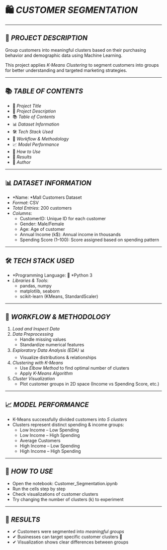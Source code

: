 # 🛍 *CUSTOMER SEGMENTATION*

---

## 🧾 *PROJECT DESCRIPTION*
Group customers into meaningful clusters based on their purchasing behavior and demographic data using Machine Learning.  

This project applies *K-Means Clustering* to segment customers into groups for better understanding and targeted marketing strategies.  

---

## 📚 *TABLE OF CONTENTS*
- 📌 *Project Title*
- 🧾 *Project Description*
- 📚 *Table of Contents*
- 📊 *Dataset Information*
- 🛠 *Tech Stack Used*
- 🧠 *Workflow & Methodology*
- 📈 *Model Performance*
- 🧪 *How to Use*
- 🏁 *Results*
- 👥 *Author*

---

## 📊 *DATASET INFORMATION*
- *Name: *Mall Customers Dataset  
- *Format*: CSV  
- *Total Entries*: 200 customers  
- *Columns*:
  - CustomerID: Unique ID for each customer  
  - Gender: Male/Female  
  - Age: Age of customer  
  - Annual Income (k$): Annual income in thousands  
  - Spending Score (1–100): Score assigned based on spending pattern  

---

## 🛠 *TECH STACK USED*
- *Programming Language: 🐍 *Python 3  
- *Libraries & Tools*:
  - pandas, numpy  
  - matplotlib, seaborn  
  - scikit-learn (KMeans, StandardScaler)  

---

## 🧠 *WORKFLOW & METHODOLOGY*
1. *Load and Inspect Data*  
2. *Data Preprocessing*  
   - Handle missing values  
   - Standardize numerical features  
3. *Exploratory Data Analysis (EDA)* 📊  
   - Visualize distributions & relationships  
4. *Clustering with K-Means*  
   - Use *Elbow Method* to find optimal number of clusters  
   - Apply *K-Means Algorithm*  
5. *Cluster Visualization*  
   - Plot customer groups in 2D space (Income vs Spending Score, etc.)  

---

## 📈 *MODEL PERFORMANCE*
- K-Means successfully divided customers into *5 clusters*  
- Clusters represent distinct spending & income groups:
  - Low Income – Low Spending  
  - Low Income – High Spending  
  - Average Customers  
  - High Income – Low Spending  
  - High Income – High Spending  

---

## 🧪 *HOW TO USE*
- Open the notebook: Customer_Segmentation.ipynb  
- Run the cells step by step  
- Check visualizations of customer clusters  
- Try changing the number of clusters (k) to experiment  

---

## 🏁 *RESULTS*
- ✔ Customers were segmented into *meaningful groups*  
- ✔ Businesses can target specific customer clusters 🎯  
- ✔ Visualization shows clear differences between groups  
